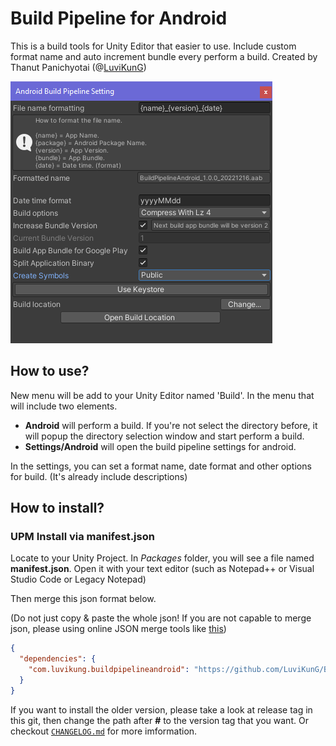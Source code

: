 # Build Pipeline for Android

This is a build tools for Unity Editor that easier to use. Include custom format name and auto increment bundle every perform a build.
Created by Thanut Panichyotai (@[LuviKunG]((https://github.com/LuviKunG)))

![Preview](images/image01.png)

## How to use?

New menu will be add to your Unity Editor named 'Build'. In the menu that will include two elements.

- **Android** will perform a build. If you're not select the directory before, it will popup the directory selection window and start perform a build.
- **Settings/Android** will open the build pipeline settings for android.

In the settings, you can set a format name, date format and other options for build. (It's already include descriptions)

## How to install?

### UPM Install via manifest.json

Locate to your Unity Project. In *Packages* folder, you will see a file named **manifest.json**. Open it with your text editor (such as Notepad++ or Visual Studio Code or Legacy Notepad)

Then merge this json format below.

(Do not just copy & paste the whole json! If you are not capable to merge json, please using online JSON merge tools like [this](https://tools.knowledgewalls.com/onlinejsonmerger))

```json
{
  "dependencies": {
    "com.luvikung.buildpipelineandroid": "https://github.com/LuviKunG/BuildPipelineAndroid.git#1.0.7"
  }
}
```

If you want to install the older version, please take a look at release tag in this git, then change the path after **#** to the version tag that you want. Or checkout [`CHANGELOG.md`](CHANGELOG.md) for more imformation.